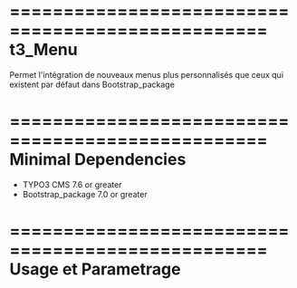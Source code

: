 ==================================================
t3_Menu
==================================================

Permet l'intégration de nouveaux menus plus personnalisés que ceux qui existent par défaut dans Bootstrap_package 

==================================================
Minimal Dependencies
==================================================

* TYPO3 CMS 7.6 or greater
* Bootstrap_package 7.0 or greater

==================================================
Usage et Parametrage
==================================================




